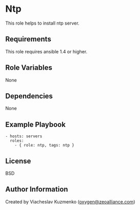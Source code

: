 Ntp
===

This role helps to install ntp server.

Requirements
------------

This role requires ansible 1.4 or higher.

Role Variables
--------------

None

Dependencies
------------

None

Example Playbook
----------------

    - hosts: servers
      roles:
        - { role: ntp, tags: ntp }

License
-------

BSD

Author Information
------------------

Created by Viacheslav Kuzmenko (oxygen@zeoalliance.com)
